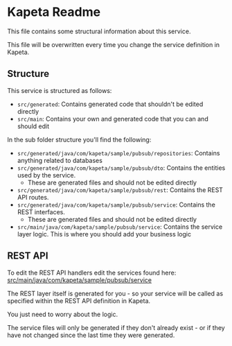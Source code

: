 # Kapeta Readme
This file contains some structural information about this service.

This file will be overwritten every time you change the service definition in Kapeta.

## Structure
This service is structured as follows:
* ```src/generated```: Contains generated code that shouldn't be edited directly
* ```src/main```: Contains your own and generated code that you can and should edit

In the sub folder structure you'll find the following:
* ```src/generated/java/com/kapeta/sample/pubsub/repositories```: Contains anything related to databases
* ```src/generated/java/com/kapeta/sample/pubsub/dto```: Contains the entities used by the service.
  * These are generated files and should not be edited directly
* ```src/generated/java/com/kapeta/sample/pubsub/rest```: Contains the REST API routes.
* ```src/generated/java/com/kapeta/sample/pubsub/service```: Contains the REST interfaces.
  * These are generated files and should not be edited directly
* ```src/main/java/com/kapeta/sample/pubsub/service```: Contains the service layer logic. This is where you should add your business logic

## REST API 
To edit the REST API handlers edit the services found here:
[src/main/java/com/kapeta/sample/pubsub/service](src/main/java/com/kapeta/sample/pubsub/service/)

The REST layer itself is generated for you - so your service
will be called as specified within the REST API definition in Kapeta.

You just need to worry about the logic.

The service files will only be generated if they don't already exist - or if they have not
changed since the last time they were generated.



